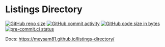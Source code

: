 # Listings Directory

[![GitHub repo size](https://img.shields.io/github/repo-size/meysam81/listings-directory)](https://github.com/meysam81/listings-directory)
[![GitHub commit activity](https://img.shields.io/github/commit-activity/m/meysam81/listings-directory)](https://github.com/meysam81/listings-directory/commits/main/)
[![GitHub code size in bytes](https://img.shields.io/github/languages/code-size/meysam81/listings-directory)](https://github.com/meysam81/listings-directory)
[![pre-commit.ci status](https://results.pre-commit.ci/badge/github/meysam81/listings-directory/main.svg)](https://results.pre-commit.ci/latest/github/meysam81/listings-directory/main)

Docs: <https://meysam81.github.io/listings-directory/>
